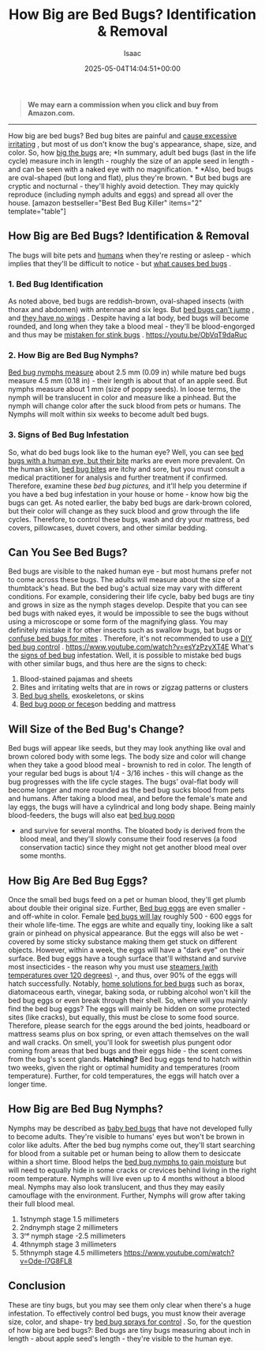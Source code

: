 ﻿---
author: Isaac
layout: post
title: How Big are Bed Bugs? Identification & Removal
date: '2025-05-04T14:04:51+00:00'
categories:
- Bed Bugs
- Guide
tags: []
slug: /how-big-are-bed-bugs/
lastmod: 2025-05-07T12:21:27+03:00
---
> **We may earn a commission when you click and buy from Amazon.com.**
>

---
How big are bed bugs? Bed bug bites are painful and
[cause excessive irritating](https://pestpolicy.com/how-long-do-bed-bug-bites-last/)
, but most of us don't know the bug's appearance, shape, size, and color.
So, how
[big the bugs](https://www.epa.gov/bedbugs/bed-bugs-appearance-and-life-cycle)
are;
*In summary, adult bed bugs (last in the life cycle) measure  inch in length - roughly the size of an apple seed in length - and can be seen with a naked eye with no magnification. *
*Also, bed bugs are oval-shaped (but long and flat), plus they're brown. *
But bed bugs are cryptic and nocturnal - they'll highly avoid detection. They may quickly reproduce (including nymph adults and eggs) and spread all over the house.
[amazon bestseller="Best Bed Bug Killer" items="2" template="table"]
## How Big are Bed Bugs? Identification & Removal
The bugs will bite pets and
[humans](https://pestpolicy.com/pictures-of-bed-bug-bites/)
when they're resting or asleep - which implies that they'll be difficult to notice - but
[what causes bed bugs](https://pestpolicy.com/what-causes-bed-bugs/)
.
### 1. Bed Bug Identification
As noted above, bed bugs are reddish-brown, oval-shaped insects (with thorax and abdomen) with antennae and six legs. But
[bed bugs can't jump](https://pestpolicy.com/do-bed-bugs-jump/)
, and
[they have no wings](https://pestpolicy.com/do-bed-bugs-have-wings/)
.
Despite having a lat body, bed bugs will become rounded, and long when they take a blood meal - they'll be blood-engorged and thus may be
[mistaken for stink bugs](https://pestpolicy.com/stink-bugs-vs-bed-bugs/)
.
https://youtu.be/ObVqT9daRuc
### 2. How Big are Bed Bug Nymphs?
[Bed bug nymphs measure](https://pestpolicy.com/dead-bed-bugs/)
about 2.5 mm (0.09 in) while mature bed bugs measure 4.5 mm (0.18 in) - their length is about that of an apple seed. But nymphs measure about 1 mm (size of poppy seeds).
In loose terms, the nymph will be translucent in color and measure like a pinhead. But the nymph will change color after the suck blood from pets or humans. The Nymphs will molt within six weeks to become adult bed bugs.
### 3. Signs of Bed Bug Infestation
So, what do bed bugs look like to the human eye? Well, you can see
[bed bugs with a human eye, but their bite](https://pestpolicy.com/can-bed-bugs-bite-through-clothing/)
marks are even more prevalent.
On the human skin,
[bed bug bites](https://pestpolicy.com/flea-bites-vs-bed-bug-bites/)
are itchy and sore, but you must consult a medical practitioner for analysis and further treatment if confirmed.
Therefore, examine these
*bed bug pictures,*
and it'll help you determine if you have a bed bug infestation in your house or home - know how big the bugs can get.
As noted earlier, the baby bed bugs are dark-brown colored, but their color will change as they suck blood and grow through the life cycles.
Therefore, to control these bugs, wash and dry your mattress, bed covers, pillowcases, duvet covers, and other similar bedding.
## Can You See Bed Bugs?
Bed bugs are visible to the naked human eye - but most humans prefer not to come across these bugs. The adults will measure about the size of a thumbtack's head.
But the bed bug's actual size may vary with different conditions. For example, considering their life cycle, baby bed bugs are tiny and grows in size as the nymph stages develop.
Despite that you can see bed bugs with naked eyes, it would be impossible to see the bugs without using a microscope or some form of the magnifying glass.
You may definitely mistake it for other insects such as swallow bugs, bat bugs or
[confuse bed bugs for mites](https://pestpolicy.com/bed-bugs-vs-mites/)
. Therefore, it's not recommended to use a
[DIY bed bug control](https://pestpolicy.com/can-bed-bugs-live-in-carpet/)
.
https://www.youtube.com/watch?v=esYzPzyXT4E
What's the
[signs of bed bug](https://pestpolicy.com/can-bed-bugs-live-in-your-skin/)
infestation. Well, it is possible to mistake bed bugs with other similar bugs, and thus here are the signs to check:
1. Blood-stained pajamas and sheets
2. Bites and irritating welts that are in rows or zigzag patterns or clusters
3. [Bed bug shells](https://pestpolicy.com/are-bed-bug-eggs-hard-or-soft/), exoskeletons, or skins
4. [Bed bug poop or feces](https://pestpolicy.com/what-does-bed-bug-poop-look-like/)on bedding and mattress
## Will Size of the Bed Bug's Change?
Bed bugs will appear like seeds, but they may look anything like oval and brown colored body with some legs. The body size and color will change when they take a good blood meal - brownish to red in color.
The length of your regular bed bugs is about 1/4 - 3/16 inches - this will change as the bug progresses with the life cycle stages. The bugs' oval-flat body will become longer and more rounded as the bed bug sucks blood from pets and humans.
After taking a blood meal, and before the female's mate and lay eggs, the bugs will have a cylindrical and long body shape. Being mainly blood-feeders, the bugs will also eat
[bed bug poop](https://pestpolicy.com/what-does-bed-bug-poop-look-like/)
- and survive for several months.
The bloated body is derived from the blood meal, and they'll slowly consume their food reserves (a food conservation tactic) since they might not get another blood meal over some months.
## How Big Are Bed Bug Eggs?
Once the small bed bugs feed on a pet or human blood, they'll get plumb about double their original size. Further,
[Bed bug eggs](https://pestpolicy.com/bed-bug-eggs/)
are even smaller - and off-white in color.
Female
[bed bugs will lay](https://pestpolicy.com/how-to-kill-bed-bug-eggs/)
roughly 500 - 600 eggs for their whole life-time. The eggs are white and equally tiny, looking like a salt grain or pinhead on physical appearance.
But the eggs will also be wet - covered by some sticky substance making them get stuck on different objects. However, within a week, the eggs will have a "dark eye" on their surface.
Bed bug eggs have a tough surface that'll withstand and survive most insecticides - the reason why you must use
[steamers (with temperatures over 120 degrees)](https://pestpolicy.com/best-bed-bug-steamer/)
-, and thus, over 90% of the eggs will hatch successfully.
Notably,
[home solutions for bed bugs](https://pestpolicy.com/home-remedies-for-bed-bugs/)
such as borax, diatomaceous earth, vinegar, baking soda, or rubbing alcohol won't kill the bed bug eggs or even break through their shell.
So, where will you mainly find the bed bug eggs? The eggs will mainly be hidden on some protected sites (like cracks), but equally, this must be close to some food source.
Therefore, please search for the eggs around the bed joints, headboard or mattress seams plus on box spring, or even attach themselves on the wall and wall cracks.
On smell, you'll look for sweetish plus pungent odor coming from areas that bed bugs and their eggs hide - the scent comes from the bug's scent glands.
**Hatching?**
Bed bug eggs tend to hatch within two weeks, given the right or optimal humidity and temperatures (room temperature). Further, for cold temperatures, the eggs will hatch over a longer time.
## How Big are Bed Bug Nymphs?
Nymphs may be described as
[baby bed bugs](https://pestpolicy.com/baby-bed-bugs/)
that have not developed fully to become adults. They're visible to humans' eyes but won't be brown in color like adults.
After the bed bug nymphs come out, they'll start searching for blood from a suitable pet or human being to allow them to desiccate within a short time.
Blood helps the
[bed bug nymphs to gain moisture](https://pestpolicy.com/bedlam-plus-bed-bug-spray-review/)
but will need to equally hide in some cracks or crevices behind living in the right room temperature. Nymphs will live even up to 4 months without a blood meal.
Nymphs may also look translucent, and thus they may easily camouflage with the environment. Further, Nymphs will grow after taking their full blood meal.
1. 1stnymph stage  1.5 millimeters
2. 2ndnymph stage  2 millimeters
3. 3ʳᵈ nymph stage -2.5 millimeters
4. 4thnymph stage  3 millimeters
5. 5thnymph stage  4.5 millimeters
https://www.youtube.com/watch?v=Ode-l7G8FL8
## Conclusion
These are tiny bugs, but you may see them only clear when there's a huge infestation. To effectively control bed bugs, you must know their average size, color, and shape- try
[bed bug sprays for control](https://pestpolicy.com/best-bed-bug-spray/)
.
So, for the question of how big are bed bugs?: Bed bugs are tiny bugs measuring about  inch in length - about apple seed's length - they're visible to the human eye.